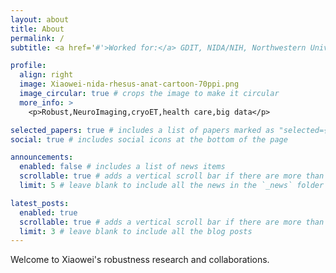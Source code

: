 ```yaml
---
layout: about
title: About
permalink: /
subtitle: <a href='#'>Worked for:</a> GDIT, NIDA/NIH, Northwestern University | UMBC, IBP/CAS, BNU, Tegang/Shougang

profile:
  align: right
  image: Xiaowei-nida-rhesus-anat-cartoon-70ppi.png
  image_circular: true # crops the image to make it circular
  more_info: >
    <p>Robust,NeuroImaging,cryoET,health care,big data</p>

selected_papers: true # includes a list of papers marked as "selected={true}"
social: true # includes social icons at the bottom of the page

announcements:
  enabled: false # includes a list of news items
  scrollable: true # adds a vertical scroll bar if there are more than 3 news items
  limit: 5 # leave blank to include all the news in the `_news` folder

latest_posts:
  enabled: true
  scrollable: true # adds a vertical scroll bar if there are more than 3 new posts items
  limit: 3 # leave blank to include all the blog posts
---
```


Welcome to Xiaowei's robustness research and collaborations.

<!-- Link to your favorite [subreddit](http://reddit.com). You can put a picture in, too. The code is already in, just name your picture `prof_pic.jpg` and put it in the `img/` folder. 

Put your address / P.O. box / other info right below your picture. You can also disable any of these elements by editing `profile` property of the YAML header of your `_pages/about.md`. Edit `_bibliography/papers.bib` and Jekyll will render your [publications page](/al-folio/publications/) automatically.

Link to your social media connections, too. This theme is set up to use [Font Awesome icons](https://fontawesome.com/) and [Academicons](https://jpswalsh.github.io/academicons/), like the ones below. Add your Facebook, Twitter, LinkedIn, Google Scholar, or just disable all of them.
-->
<div class="pixabay_widget" data-page="1" data-per-page="3" data-order="latest" data-image-type="photo" data-row-height="180" data-max-rows="1" data-truncate="false" data-branding="true" data-target='_blank' data-editors-choice="true"></div>
<script>var pixabayWidget = { 'key': '49881616-aae7f8e313c74699f065d70a8' }</script>
<script src="/assets/js/pixabay-widget.js" defer></script>